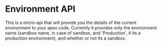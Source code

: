 # Environment API

This is a micro-api that will provide you the details of the current environment to your apex code.
Currently it provides only the environment name (sandbox name, in case of sandbox, and 'Production',
if its a production environment), and whether or not its a sandbox.


